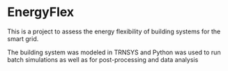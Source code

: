 # EnergyFlex
This is a project to assess the energy flexibility of building systems for the smart grid.

The building system was modeled in TRNSYS and Python was used to run batch simulations as well as for post-processing and data analysis
